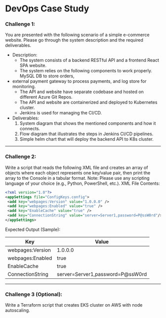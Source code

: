 # DevOps Case Study

### Challenge 1:
You are presented with the following scenario of a simple e-commerce website. Please go through the
system description and the required deliverables.
* Description:
    - The system consists of a backend RESTful API and a frontend React SPA website.
    - The system relies on the following components to work properly. MySQL DB to store orders,
* external payment gateway to process payments, and log store for monitoring.
    - The API and website have separate codebase and hosted on different Azure Git Repos.
    - The API and website are containerized and deployed to Kubernetes cluster.
    - Jenkins is used for managing the CI/CD.
* Deliverables:
    1. System diagram that shows the mentioned components and how it connects.
    2. Flow diagram that illustrates the steps in Jenkins CI/CD pipelines.
    3. Simple helm chart that will deploy the backend API to K8s cluster.

---
### Challenge 2:
Write a script that reads the following XML file and creates an array of objects where each object
represents one key/value pair, then print the array to the Console in a tabular format.
Note: Please use any scripting language of your choice (e.g., Python, PowerShell, etc.).
XML File Contents:
```xml
<?xml version="1.0"?>
<appSettings file="ConfigKeys.config">
 <add key="webpages:Version" value="1.0.0.0" />
 <add key="webpages:Enabled" value="true" />
 <add key="EnableCache" value="true" />
 <add key="ConnectionString" value="server=Server1,password=P@ssW0rd"/>
</appSettings>
```

Expected Output (Sample):

| Key              | Value                            |
|------------------|----------------------------------|
| webpages:Version | 1.0.0.0                          |
| webpages:Enabled | true                             |
| EnableCache      | true                             |
| ConnectionString | server=Server1,password=P@ssW0rd |

---
### Challenge 3 (Optional):
Write a Terraform script that creates EKS cluster on AWS with node autoscaling.
